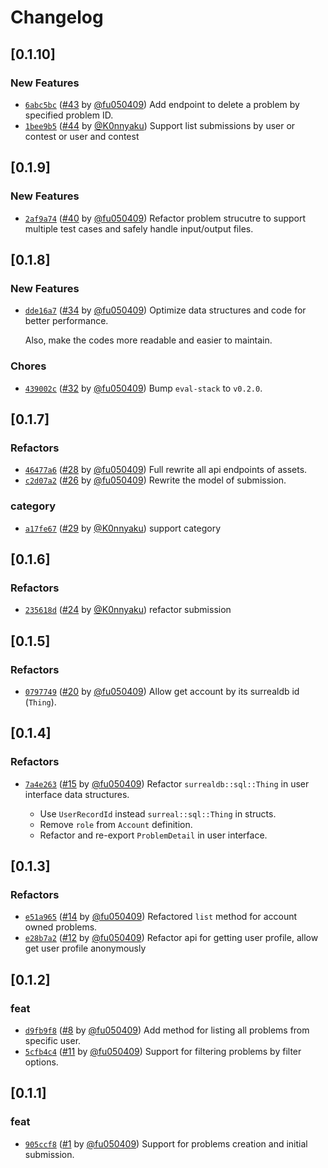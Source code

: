 # Changelog

## \[0.1.10]

### New Features

- [`6abc5bc`](https://github.com/swpu-acm/online-judge/commit/6abc5bc1679b94364cc4da71f05390eb83667570) ([#43](https://github.com/swpu-acm/online-judge/pull/43) by [@fu050409](https://github.com/swpu-acm/online-judge/../../fu050409)) Add endpoint to delete a problem by specified problem ID.
- [`1bee9b5`](https://github.com/swpu-acm/online-judge/commit/1bee9b59233505349c4175df359c23c1a6334c6f) ([#44](https://github.com/swpu-acm/online-judge/pull/44) by [@K0nnyaku](https://github.com/swpu-acm/online-judge/../../K0nnyaku)) Support list submissions by user or contest or user and contest

## \[0.1.9]

### New Features

- [`2af9a74`](https://github.com/swpu-acm/online-judge/commit/2af9a745bd51c7a831aa3fd98b0ba6cf08b49e03) ([#40](https://github.com/swpu-acm/online-judge/pull/40) by [@fu050409](https://github.com/swpu-acm/online-judge/../../fu050409)) Refactor problem strucutre to support multiple test cases and safely handle input/output files.

## \[0.1.8]

### New Features

- [`dde16a7`](https://github.com/swpu-acm/online-judge/commit/dde16a7c338649f873de25f5fa5d2fa61b6501ff) ([#34](https://github.com/swpu-acm/online-judge/pull/34) by [@fu050409](https://github.com/swpu-acm/online-judge/../../fu050409)) Optimize data structures and code for better performance.

  Also, make the codes more readable and easier to maintain.

### Chores

- [`439002c`](https://github.com/swpu-acm/online-judge/commit/439002c7fcf73c97787f02a4ff75a9949cbf9ba4) ([#32](https://github.com/swpu-acm/online-judge/pull/32) by [@fu050409](https://github.com/swpu-acm/online-judge/../../fu050409)) Bump `eval-stack` to `v0.2.0`.

## \[0.1.7]

### Refactors

- [`46477a6`](https://github.com/swpu-acm/online-judge/commit/46477a63bd9e1319f805114e8499e93699ad0095) ([#28](https://github.com/swpu-acm/online-judge/pull/28) by [@fu050409](https://github.com/swpu-acm/online-judge/../../fu050409)) Full rewrite all api endpoints of assets.
- [`c2d07a2`](https://github.com/swpu-acm/online-judge/commit/c2d07a2c778ac676689c796e450c67ac7d10034f) ([#26](https://github.com/swpu-acm/online-judge/pull/26) by [@fu050409](https://github.com/swpu-acm/online-judge/../../fu050409)) Rewrite the model of submission.

### category

- [`a17fe67`](https://github.com/swpu-acm/online-judge/commit/a17fe67eec9d281ab3037809973326c640763159) ([#29](https://github.com/swpu-acm/online-judge/pull/29) by [@K0nnyaku](https://github.com/swpu-acm/online-judge/../../K0nnyaku)) support category

## \[0.1.6]

### Refactors

- [`235618d`](https://github.com/swpu-acm/online-judge/commit/235618d4c4018c299df1ac4ce5ee2e3c3a4635d4) ([#24](https://github.com/swpu-acm/online-judge/pull/24) by [@K0nnyaku](https://github.com/swpu-acm/online-judge/../../K0nnyaku)) refactor submission

## \[0.1.5]

### Refactors

- [`0797749`](https://github.com/swpu-acm/online-judge/commit/079774945731e11abed54382cbfb0cc54f6863f8) ([#20](https://github.com/swpu-acm/online-judge/pull/20) by [@fu050409](https://github.com/swpu-acm/online-judge/../../fu050409)) Allow get account by its surrealdb id (`Thing`).

## \[0.1.4]

### Refactors

- [`7a4e263`](https://github.com/swpu-acm/online-judge/commit/7a4e263999adfb788636025376296c862db66c44) ([#15](https://github.com/swpu-acm/online-judge/pull/15) by [@fu050409](https://github.com/swpu-acm/online-judge/../../fu050409)) Refactor `surrealdb::sql::Thing` in user interface data structures.

  - Use `UserRecordId` instead `surreal::sql::Thing` in structs.
  - Remove `role` from `Account` definition.
  - Refactor and re-export `ProblemDetail` in user interface.

## \[0.1.3]

### Refactors

- [`e51a965`](https://github.com/swpu-acm/online-judge/commit/e51a96583f773c7a7d606bec2aa77b56a4549322) ([#14](https://github.com/swpu-acm/online-judge/pull/14) by [@fu050409](https://github.com/swpu-acm/online-judge/../../fu050409)) Refactored `list` method for account owned problems.
- [`e28b7a2`](https://github.com/swpu-acm/online-judge/commit/e28b7a2c035e502a4c34dff877b0205d370b74a4) ([#12](https://github.com/swpu-acm/online-judge/pull/12) by [@fu050409](https://github.com/swpu-acm/online-judge/../../fu050409)) Refactor api for getting user profile, allow get user profile anonymously

## \[0.1.2]

### feat

- [`d9fb9f8`](https://github.com/swpu-acm/online-judge/commit/d9fb9f85319d7a1b33b674902be8bd429735b5d5) ([#8](https://github.com/swpu-acm/online-judge/pull/8) by [@fu050409](https://github.com/swpu-acm/online-judge/../../fu050409)) Add method for listing all problems from specific user.
- [`5cfb4c4`](https://github.com/swpu-acm/online-judge/commit/5cfb4c48ded65a10087e0ebbc6d41cd769e3a64b) ([#11](https://github.com/swpu-acm/online-judge/pull/11) by [@fu050409](https://github.com/swpu-acm/online-judge/../../fu050409)) Support for filtering problems by filter options.

## \[0.1.1]

### feat

- [`905ccf8`](https://github.com/swpu-acm/online-judge/commit/905ccf874c7876e7724f6d93ac10ede59fffdfd4) ([#1](https://github.com/swpu-acm/online-judge/pull/1) by [@fu050409](https://github.com/swpu-acm/online-judge/../../fu050409)) Support for problems creation and initial submission.

